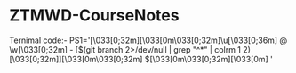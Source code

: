 # ZTMWD-CourseNotes

Ternimal code:-
PS1='\[\033[0;32m\]\[\033[0m\033[0;32m\]\u\[\033[0;36m\] @ \w\[\033[0;32m\] - [$(git branch 2>/dev/null | grep "^*" | colrm 1 2)\[\033[0;32m\]]\[\033[0m\033[0;32m\] \$\[\033[0m\033[0;32m\]\[\033[0m\] '
